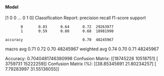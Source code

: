 #### Model
[1 0 0 ... 0 1 0]
Classification Report:
              precision    recall  f1-score   support

           0       0.83      0.64      0.72  29263977
           1       0.59      0.80      0.68  18981990

    accuracy                           0.70  48245967
   macro avg       0.71      0.72      0.70  48245967
weighted avg       0.74      0.70      0.71  48245967

Accuracy: 0.7040481746380998
Confusion Matrix:
[[18745226 10518751]
 [ 3759731 15222259]]
Confusion Matrix (%):
[[38.85345691 21.80234257]
 [ 7.79283997 31.55136055]]
